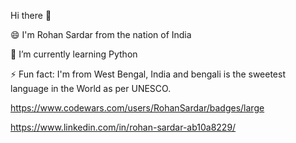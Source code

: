 Hi there 👋

😄 I'm Rohan Sardar from the nation of India







🌱 I’m currently learning Python

⚡ Fun fact: I'm from West Bengal, India and bengali is the sweetest language in the World as per UNESCO.






https://www.codewars.com/users/RohanSardar/badges/large

https://www.linkedin.com/in/rohan-sardar-ab10a8229/

<!--
**RohanSardar/RohanSardar** is a ✨ _special_ ✨ repository because its `README.md` (this file) appears on your GitHub profile.

Here are some ideas to get you started:

- 🔭 I’m currently working on ...
- 🌱 I’m currently learning ...
- 👯 I’m looking to collaborate on ...
- 🤔 I’m looking for help with ...
- 💬 Ask me about ...
- 📫 How to reach me: ...
- 😄 Pronouns: ...
- ⚡ Fun fact: ...
-->
